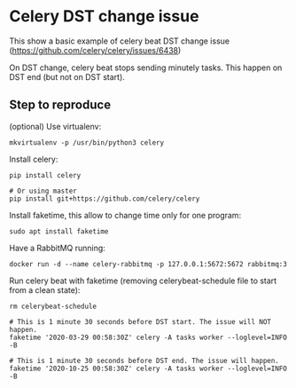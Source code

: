 # Celery DST change issue

This show a basic example of celery beat DST change issue (https://github.com/celery/celery/issues/6438)

On DST change, celery beat stops sending minutely tasks. This happen on DST end (but not on DST start).

## Step to reproduce

(optional) Use virtualenv:

```
mkvirtualenv -p /usr/bin/python3 celery
```

Install celery:

```
pip install celery

# Or using master
pip install git+https://github.com/celery/celery
```

Install faketime, this allow to change time only for one program:
```
sudo apt install faketime
```

Have a RabbitMQ running:

```
docker run -d --name celery-rabbitmq -p 127.0.0.1:5672:5672 rabbitmq:3
```

Run celery beat with faketime (removing celerybeat-schedule file to start from
a clean state):
```
rm celerybeat-schedule

# This is 1 minute 30 seconds before DST start. The issue will NOT happen.
faketime '2020-03-29 00:58:30Z' celery -A tasks worker --loglevel=INFO -B

# This is 1 minute 30 seconds before DST end. The issue will happen.
faketime '2020-10-25 00:58:30Z' celery -A tasks worker --loglevel=INFO -B
```

